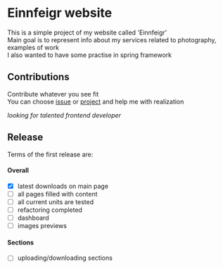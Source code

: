 # Einnfeigr website
This is a simple project of my website called 'Einnfeigr' <br />
Main goal is to represent info about my services related to photography, examples of work <br />
I also wanted to have some practise in spring framework <br />

## Contributions
Contribute whatever you see fit <br />
You can choose [issue](https://github.com/Studiedlist/Einnfeigr-website/issues) or [project](https://github.com/Studiedlist/Einnfeigr-website/projects) and help me with realization

*looking for talented frontend developer*

## Release
Terms of the first release are:
#### Overall
* [x] latest downloads on main page
* [ ] all pages filled with content
* [ ] all current units are tested
* [ ] refactoring completed
* [ ] dashboard
* [ ] images previews
#### Sections
* [ ] uploading/downloading sections
